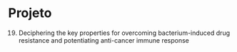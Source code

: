 # Projeto
19. Deciphering the key properties for overcoming bacterium-induced drug resistance and potentiating anti-cancer immune response
